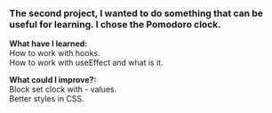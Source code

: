 ### The second project, I wanted to do something that can be useful for learning. I chose the Pomodoro clock.

**What have I learned:**  
How to work with hooks.  
How to work with useEffect and what is it.  

**What could I improve?:**  
Block set clock with - values.  
Better styles in CSS.  
